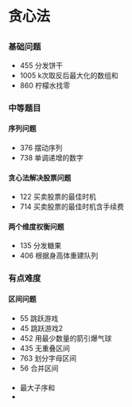 # 贪心法
##
### 基础问题
* 455 分发饼干
* 1005 k次取反后最大化的数组和
* 860 柠檬水找零

### 中等题目
#### 序列问题
* 376 摆动序列
* 738 单调递增的数字
#### 贪心法解决股票问题
* 122 买卖股票的最佳时机
* 714 买卖股票的最佳时机含手续费
#### 两个维度权衡问题
* 135 分发糖果
* 406 根据身高体重建队列

### 有点难度
#### 区间问题
* 55 跳跃游戏
* 45 跳跃游戏2
* 452 用最少数量的箭引爆气球
* 435 无重叠区间
* 763 划分字母区间
* 56 合并区间
####
* 最大子序和
* 
  